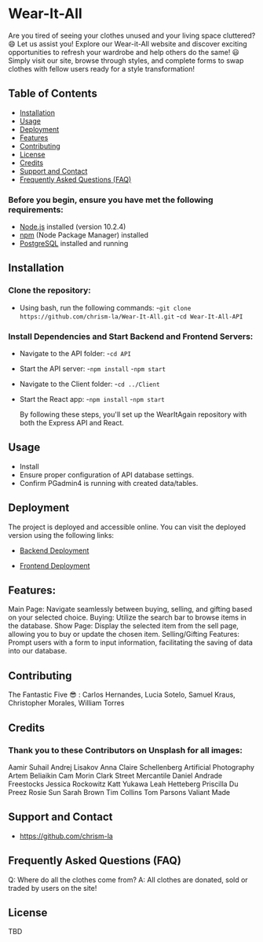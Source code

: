 # Wear-It-All

Are you tired of seeing your clothes unused and your living space cluttered? 😄 Let us assist you! Explore our Wear-it-All website and discover exciting opportunities to refresh your wardrobe and help others do the same! 😃 Simply visit our site, browse through styles, and complete forms to swap clothes with fellow users ready for a style transformation!  


## Table of Contents

- [Installation](#installation)
- [Usage](#usage)
- [Deployment](#deployment)
- [Features](#features)
- [Contributing](#contributing)
- [License](#license)
- [Credits](#credits)
- [Support and Contact](#support-and-contact)
- [Frequently Asked Questions (FAQ)](#frequently-asked-questions-faq)  


### Before you begin, ensure you have met the following requirements:

- [Node.js](https://nodejs.org/) installed (version 10.2.4)
- [npm](https://www.npmjs.com/) (Node Package Manager) installed
- [PostgreSQL](https://www.postgresql.org/) installed and running


## Installation

### Clone the repository:

- Using bash, run the following commands:
  -`git clone https://github.com/chrism-la/Wear-It-All.git`
  -`cd Wear-It-All-API`

  
### Install Dependencies and Start Backend and Frontend Servers:
 
- Navigate to the API folder:
  -`cd API`
  
- Start the API server:
  -`npm install`
  -`npm start`
  
- Navigate to the Client folder:
  -`cd ../Client`
  
- Start the React app:
  -`npm install`
  -`npm start`

  By following these steps, you'll set up the WearItAgain repository with both the Express API and React.


## Usage

- Install
- Ensure proper configuration of API database settings.
- Confirm PGadmin4 is running with created data/tables.


## Deployment

The project is deployed and accessible online. You can visit the deployed version using the following links:

- [Backend Deployment](https://wear-it-all-api.onrender.com)

- [Frontend Deployment](https://wear-it-all.onrender.com)


## Features:

Main Page: Navigate seamlessly between buying, selling, and gifting based on your selected choice.
Buying: Utilize the search bar to browse items in the database.
Show Page: Display the selected item from the sell page, allowing you to buy or update the chosen item.
Selling/Gifting Features: Prompt users with a form to input information, facilitating the saving of data into our database.


## Contributing

The Fantastic Five :sunglasses: :
Carlos Hernandes,
Lucia Sotelo,
Samuel Kraus,
Christopher Morales,
William Torres


## Credits

### Thank you to these Contributors on Unsplash for all images:
Aamir Suhail
Andrej Lisakov
Anna Claire Schellenberg
Artificial Photography
Artem Beliaikin
Cam Morin
Clark Street Mercantile
Daniel Andrade
Freestocks
Jessica Rockowitz
Katt Yukawa
Leah Hetteberg
Priscilla Du Preez
Rosie Sun
Sarah Brown
Tim Collins
Tom Parsons
Valiant Made


## Support and Contact

- https://github.com/chrism-la


## Frequently Asked Questions (FAQ)

Q: Where do all the clothes come from?
A: All clothes are donated, sold or traded by users on the site!


## License

TBD
